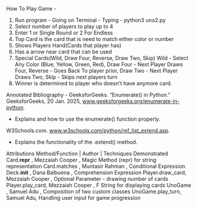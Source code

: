 How To Play Game -
1. Run program - Going on Terminal - Typing - python3 uno2.py
2. Select number of players to play up to 4
3. Enter 1 or Single Round or 2 For Endless
4. Top Card is the card that is need to match either color or number
5. Shows Players Hand(Cards that player has) 
6. Has a arrow near card that can be used
7. Special Cards(Wild, Draw Four, Reverse, Draw Two, Skip)
Wild - Select Any Color (Blue, Yellow, Green, Red), Draw Four - Next Player Draws Four, Reverse - Goes Back
To player prior, Draw Two - Next Player Draws Two, Skip - Skips next players turn
8. Winner is determined to player who doesn't have anymore card.


Annotated Bibliography -
GeeksforGeeks. “Enumerate() in Python.” GeeksforGeeks, 20 Jan. 2025, www.geeksforgeeks.org/enumerate-in-python.
 - Explains and how to use the enumerate() function properly.

W3Schools.com. www.w3schools.com/python/ref_list_extend.asp.
- Explains the functionality of the .extend() method.

Attributions
Method/Function |     Author     | Techniques Demonstrated
Card.__repr__   , Mezzaiah Cooper , Magic Method (repr) for string representation
Card.matches    , Muntasir Rahman , Conditional Expression
Deck.__init__   , Dana Balbuena   , Comprehension Expression
Player.draw_card, Mezzaiah Cooper , Optional Parameter - drawing number of cards
Player.play_card, Mezzaiah Cooper   , F String for displaying cards
UnoGame , Samuel Adu , Composition of two custom classes
UnoGame.play_turn, Samuel Adu, Handling user input for game progression